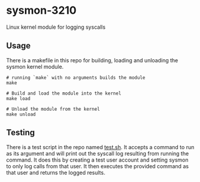 # sysmon-3210
Linux kernel module for logging syscalls

## Usage

There is a makefile in this repo for building, loading and unloading the sysmon kernel module.

~~~{.sh}
# running `make` with no arguments builds the module
make

# Build and load the module into the kernel
make load

# Unload the module from the kernel
make unload
~~~

## Testing

There is a test script in the repo named [test.sh](test.sh).  It accepts a command to run as its argument and will print out the syscall log resulting from running the command.  It does this by creating a test user account and setting sysmon to only log calls from that user.  It then executes the provided command as that user and returns the logged results.
